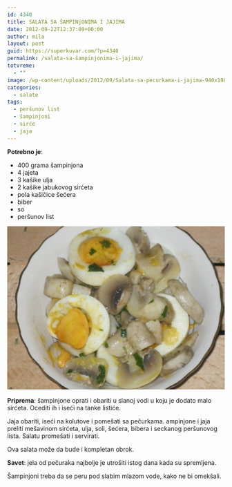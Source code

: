 ```yaml
---
id: 4340
title: SALATA SA ŠAMPINjONIMA I JAJIMA
date: 2012-09-22T12:37:09+00:00
author: mila
layout: post
guid: https://superkuvar.com/?p=4340
permalink: /salata-sa-šampinjonima-i-jajima/
totvreme:
  - ""
image: /wp-content/uploads/2012/09/Salata-sa-pecurkama-i-jajima-940x198.jpg
categories:
  - salate
tags:
  - peršunov list
  - šampinjoni
  - sirće
  - jaja
---
```

**Potrebno je**:

  * 400 grama šampinjona
  * 4 jajeta
  * 3 kašike ulja
  * 2 kašike jabukovog sirćeta
  * pola kašičice šećera
  * biber
  * so
  * peršunov list


![Salata sa pečurkama i jajima](/wp-content/uploads/2012/09/Salata-sa-pecurkama-i-jajima-1024x768.jpg)


**Priprema**: šampinjone oprati i obariti u slanoj vodi u koju je dodato malo sirćeta. Ocediti ih i iseći na tanke listiće.

Jaja obariti, iseći na kolutove i pomešati sa pečurkama.  ampinjone i jaja preliti mešavinom sirćeta, ulja, soli, šećera, bibera i seckanog peršunovog lista. Salatu promešati i servirati.

Ova salata može da bude i kompletan obrok.

**Savet**: jela od pečuraka najbolje je utrošiti istog dana kada su spremljena.

Šampinjoni treba da se peru pod slabim mlazom vode, kako ne bi omekšali.